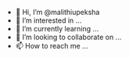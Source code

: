 - 👋 Hi, I’m @malithiupeksha
- 👀 I’m interested in ...
- 🌱 I’m currently learning ...
- 💞️ I’m looking to collaborate on ...
- 📫 How to reach me ...

<!---
malithiupeksha/malithiupeksha is a ✨ special ✨ repository because its `README.md` (this file) appears on your GitHub profile.
You can click the Preview link to take a look at your changes.
--->
